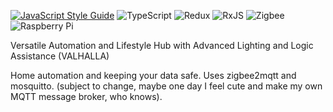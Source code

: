 [![JavaScript Style Guide](https://cdn.rawgit.com/standard/standard/master/badge.svg)](https://github.com/standard/standard)
![TypeScript](https://img.shields.io/badge/typescript-%23007ACC.svg?style=for-the-badge&logo=typescript&logoColor=white)
![Redux](https://img.shields.io/badge/redux-%23593d88.svg?style=for-the-badge&logo=redux&logoColor=white)
![RxJS](https://img.shields.io/badge/rxjs-%23B7178C.svg?style=for-the-badge&logo=reactivex&logoColor=white)
![Zigbee](https://img.shields.io/badge/zigbee-%23EB0443.svg?style=for-the-badge&logo=zigbee&logoColor=white)
![Raspberry Pi](https://img.shields.io/badge/-RaspberryPi-C51A4A?style=for-the-badge&logo=Raspberry-Pi)

Versatile Automation and Lifestyle Hub with Advanced Lighting and Logic Assistance (VALHALLA)

Home automation and keeping your data safe. Uses zigbee2mqtt and mosquitto. (subject to change, maybe one day I feel cute and make my own MQTT message broker, who knows).

